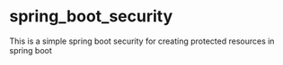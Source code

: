 # spring_boot_security
This is a simple spring boot security for creating protected resources in spring boot
